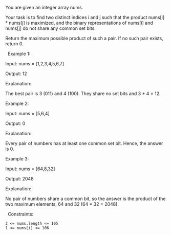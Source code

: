You are given an integer array nums.

Your task is to find two distinct indices i and j such that the product nums[i] * nums[j] is maximized, and the binary representations of nums[i] and nums[j] do not share any common set bits.

Return the maximum possible product of such a pair. If no such pair exists, return 0.

 
Example 1:


Input: nums = [1,2,3,4,5,6,7]

Output: 12

Explanation:

The best pair is 3 (011) and 4 (100). They share no set bits and 3 * 4 = 12.


Example 2:


Input: nums = [5,6,4]

Output: 0

Explanation:

Every pair of numbers has at least one common set bit. Hence, the answer is 0.


Example 3:


Input: nums = [64,8,32]

Output: 2048

Explanation:

No pair of numbers share a common bit, so the answer is the product of the two maximum elements, 64 and 32 (64 * 32 = 2048).


 
Constraints:


	2 <= nums.length <= 105
	1 <= nums[i] <= 106

